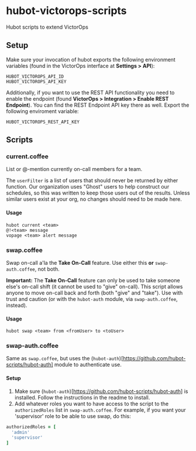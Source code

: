 # hubot-victorops-scripts
Hubot scripts to extend VictorOps

## Setup
Make sure your invocation of hubot exports the following environment variables (found in the VictorOps interface at **Settings > API**):

    HUBOT_VICTOROPS_API_ID
    HUBOT_VICTOROPS_API_KEY

Additionally, if you want to use the REST API functionality you need to enable the endpoint (found **VictorOps > Integration > Enable REST Endpoint**). You can find the REST Endpoint API key there as well. Export the following enviroment variable:

	HUBOT_VICTOROPS_REST_API_KEY

## Scripts
### current.coffee
List or @-mention currently on-call members for a team.

The `userFilter` is a list of users that should never be returned by either function. Our organization uses "Ghost" users to help construct our schedules, so this was written to keep those users out of the results. Unless similar users exist at your org, no changes should need to be made here.

#### Usage
```
hubot current <team>
@!<team> message
vopage <team> alert message
```

### swap.coffee
Swap on-call a'la the **Take On-Call** feature. Use either this **or** `swap-auth.coffee`, not both.

**Important:** The **Take On-Call** feature can only be used to take someone else's on-call shift (it cannot be used to "give" on-call). This script allows anyone to move on-call back and forth (both "give" and "take"). Use with trust and caution (or with the `hubot-auth` module, via `swap-auth.coffee`, instead).

#### Usage
```
hubot swap <team> from <fromUser> to <toUser>
```

### swap-auth.coffee
Same as `swap.coffee`, but uses the (`hubot-auth`)[https://github.com/hubot-scripts/hubot-auth] module to authenticate use.

#### Setup
1. Make sure (`hubot-auth`)[https://github.com/hubot-scripts/hubot-auth] is installed. Follow the instructions in the readme to install.
1. Add whatever roles you want to have access to the script to the `authorizedRoles` list in `swap-auth.coffee`. For example, if you want your 'supervisor' role to be able to use swap, do this:

``` coffeescript
authorizedRoles = [
  'admin'
  'supervisor'
]
```
